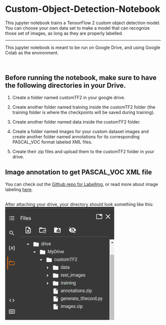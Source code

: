 # Custom-Object-Detection-Notebook
This jupyter notebook trains a TensorFlow 2 custom object detection model. You can choose your own data set to make a model that can recognize those set of images, as long as they are properly labelled.

---

This jupyter notebook is meant to be run on Google Drive, and using Google Colab as the environment.

<br>

## Before running the notebook, make sure to have the following directories in your  Drive. ##

1.  Create a folder named customTF2 in your google drive.

2. Create another folder named training inside the customTF2 folder (the training folder is where the checkpoints will be saved during training).

3. Create another folder named data inside the customTF2 folder.

4. Create a folder named images for your custom dataset images and create another folder named annotations for its corresponding PASCAL_VOC format labeled XML files.

5. Create their zip files and upload them to the customTF2 folder in your drive.





## Image annotation to get PASCAL_VOC XML file
You can check out the [Github repo for LabelImg](https://github.com/heartexlabs/labelImg), or read more about image labeling [here](https://viso.ai/computer-vision/labelimg-for-image-annotation/).

<br>
After attaching your drive, your directory should look something like this: 
<img src="assets/directory.png" alt="Astar_worst_mode" width="70%"> 